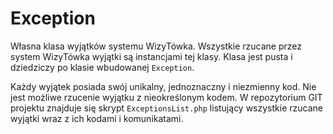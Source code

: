 Exception
===

Własna klasa wyjątków systemu WizyTówka. Wszystkie rzucane przez system WizyTówka wyjątki są instancjami tej klasy. Klasa jest pusta i dziedziczy po klasie wbudowanej `Exception`.

Każdy wyjątek posiada swój unikalny, jednoznaczny i niezmienny kod. Nie jest możliwe rzucenie wyjątku z nieokreślonym kodem.
W repozytorium GIT projektu znajduje się skrypt `ExceptionsList.php` listujący wszystkie rzucane wyjątki wraz z ich kodami i komunikatami.